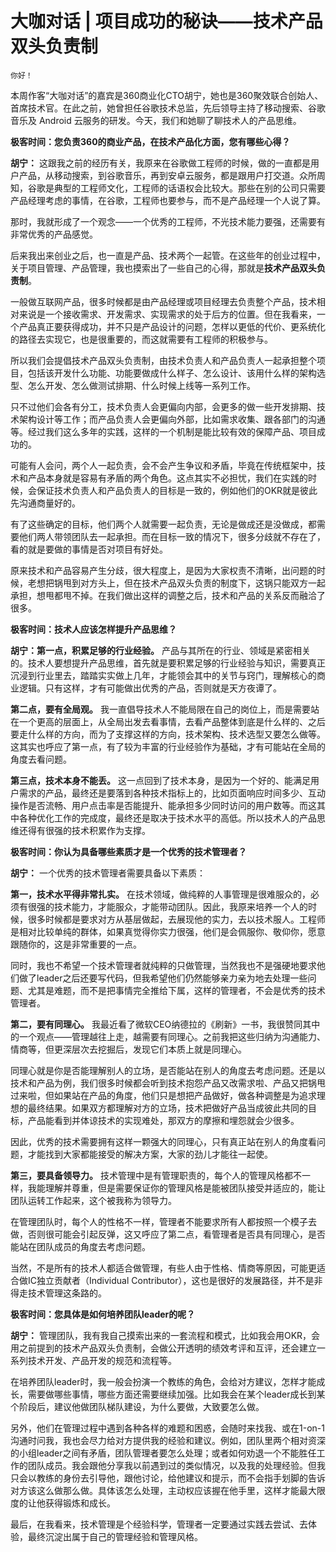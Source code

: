 # 大咖对话 | 项目成功的秘诀——技术产品双头负责制

    你好！

本周作客“大咖对话”的嘉宾是360商业化CTO胡宁，她也是360聚效联合创始人、首席技术官。在此之前，她曾担任谷歌技术总监，先后领导主持了移动搜索、谷歌音乐及 Android 云服务的研发。今天，我们和她聊了聊技术人的产品思维。

**极客时间：您负责360的商业产品，在技术产品化方面，您有哪些心得？**

**胡宁：** 这跟我之前的经历有关，我原来在谷歌做工程师的时候，做的一直都是用户产品，从移动搜索，到谷歌音乐，再到安卓云服务，都是跟用户打交道。众所周知，谷歌是典型的工程师文化，工程师的话语权会比较大。那些在别的公司只需要产品经理考虑的事情，在谷歌，工程师也要参与，而不是产品经理一个人说了算。

那时，我就形成了一个观念——一个优秀的工程师，不光技术能力要强，还需要有非常优秀的产品感觉。

后来我出来创业之后，也一直是产品、技术两个一起管。在这些年的创业过程中，关于项目管理、产品管理，我也摸索出了一些自己的心得，那就是**技术产品双头负责制**。

一般做互联网产品，很多时候都是由产品经理或项目经理去负责整个产品，技术相对来说是一个接收需求、开发需求、实现需求的处于后方的位置。但在我看来，一个产品真正要获得成功，并不只是产品设计的问题，怎样以更低的代价、更系统化的路径去实现它，也是很重要的，而这就需要有工程师的积极参与。

所以我们会提倡技术产品双头负责制，由技术负责人和产品负责人一起承担整个项目，包括该开发什么功能、功能要做成什么样子、怎么设计、该用什么样的架构选型、怎么开发、怎么做测试排期、什么时候上线等一系列工作。

只不过他们会各有分工，技术负责人会更偏向内部，会更多的做一些开发排期、技术架构设计等工作；而产品负责人会更偏向外部，比如需求收集、跟各部门的沟通等。经过我们这么多年的实践，这样的一个机制是能比较有效的保障产品、项目成功的。

可能有人会问，两个人一起负责，会不会产生争议和矛盾，毕竟在传统框架中，技术和产品本身就是容易有矛盾的两个角色。这点其实不必担忧，我们在实践的时候，会保证技术负责人和产品负责人的目标是一致的，例如他们的OKR就是彼此先沟通商量好的。

有了这些确定的目标，他们两个人就需要一起负责，无论是做成还是没做成，都需要他们两人带领团队去一起承担。而在目标一致的情况下，很多分歧就不存在了，看的就是要做的事情是否对项目有好处。

原来技术和产品容易产生分歧，很大程度上，是因为大家权责不清晰，出问题的时候，老想把锅甩到对方头上，但在技术产品双头负责的制度下，这锅只能双方一起承担，想甩都甩不掉。在我们做出这样的调整之后，技术和产品的关系反而融洽了很多。

**极客时间：技术人应该怎样提升产品思维？**

**胡宁：第一点，积累足够的行业经验。** 产品与其所在的行业、领域是紧密相关的。技术人要想提升产品思维，首先就是要积累足够的行业经验与知识，需要真正沉浸到行业里去，踏踏实实做上几年，才能领会其中的关节与窍门，理解核心的商业逻辑。只有这样，才有可能做出优秀的产品，否则就是天方夜谭了。

**第二点，要有全局观。** 我一直倡导技术人不能局限在自己的岗位上，而是需要站在一个更高的层面上，从全局出发去看事情，去看产品整体到底是什么样的、之后要走什么样的方向，而为了支撑这样的方向，技术架构、技术选型又要怎么做等。这其实也呼应了第一点，有了较为丰富的行业经验作为基础，才有可能站在全局的角度去看问题。

**第三点，技术本身不能丢。** 这一点回到了技术本身，是因为一个好的、能满足用户需求的产品，最终还是要落到各种技术指标上的，比如页面响应时间多少、互动操作是否流畅、用户点击率是否能提升、能承担多少同时访问的用户数等。而这其中各种优化工作的完成度，最终还是取决于技术水平的高低。所以技术人的产品思维还得有很强的技术积累作为支撑。

**极客时间：你认为具备哪些素质才是一个优秀的技术管理者？**

**胡宁：** 一个优秀的技术管理者需要具备以下素质：

**第一，技术水平得非常扎实。** 在技术领域，做纯粹的人事管理是很难服众的，必须有很强的技术能力，才能服众，才能带动团队。因此，我原来培养一个人的时候，很多时候都是要求对方从基层做起，去展现他的实力，去以技术服人。工程师是相对比较单纯的群体，如果真觉得你实力很强，他们是会佩服你、敬仰你，愿意跟随你的，这是非常重要的一点。

同时，我也不希望一个技术管理者就纯粹的只做管理，当然我也不是强硬地要求他们做了leader之后还要写代码，但我希望他们仍然能够亲力亲为地去处理一些问题、尤其是难题，而不是把事情完全推给下属，这样的管理者，不会是优秀的技术管理者。

**第二，要有同理心。** 我最近看了微软CEO纳德拉的《刷新》一书，我很赞同其中的一个观点——管理越往上走，越需要有同理心。之前我把这些归纳为沟通能力、情商等，但更深层次去挖掘后，发现它们本质上就是同理心。

同理心就是你是否能理解别人的立场，是否能站在别人的角度去考虑问题。还是以技术和产品为例，我们很多时候都会听到技术抱怨产品又改需求啦、产品又把锅甩过来啦，但如果站在产品的角度，他们只是想把产品做好，做各种调整是为追求理想的最终结果。如果双方都理解对方的立场，技术把做好产品当成彼此共同的目标，产品能看到并体谅技术的实现难处，那双方的摩擦和埋怨就会少很多。

因此，优秀的技术需要拥有这样一颗强大的同理心，只有真正站在别人的角度看问题，才能找到大家都能接受的解决方案，大家的劲儿才能往一起使。

**第三，要具备领导力。** 技术管理中是有管理职责的，每个人的管理风格都不一样，我能理解并尊重，但是需要保证你的管理风格是能被团队接受并适应的，能让团队运转工作起来，这个被我称为领导力。

在管理团队时，每个人的性格不一样，管理者不能要求所有人都按照一个模子去做，否则很可能会引起反弹，这又呼应了第二点，看管理者是否具有同理心，是否能站在团队成员的角度去考虑问题。

当然，不是所有的技术人都适合做管理，有些人由于性格、情商等原因，可能更适合做IC独立贡献者（Individual Contributor），这也是很好的发展路径，并不是非得走技术管理这条路的。

**极客时间：您具体是如何培养团队leader的呢？**

**胡宁：** 管理团队，我有我自己摸索出来的一套流程和模式，比如我会用OKR，会用之前提到的技术产品双头负责制，会做公开透明的绩效考评和互评，还会建立一系列技术开发、产品开发的规范和流程等。

在培养团队leader时，我一般会扮演一个教练的角色，会给对方建议，怎样才能成长，需要做哪些事情，哪些方面还需要继续加强。比如我会在某个leader成长到某个阶段后，建议他做团队梯队建设，为什么要做，大致要怎么做。

另外，他们在管理过程中遇到各种各样的难题和困惑，会随时来找我、或在1-on-1沟通时问我，我也会尽力给对方提供我的经验和建议。例如，团队里两个相对资深的小组leader之间有矛盾，团队管理者要怎么处理；或者如何劝退一个不能胜任工作的团队成员。我会跟他分享我以前遇到过的类似情况，以及我的处理经验。但我只会以教练的身份去引导他，跟他讨论，给他建议和提示，而不会指手划脚的告诉对方该这么做那么做。具体该怎么处理，主动权应该握在他手里，这样才能最大限度的让他获得锻炼和成长。

最后，在我看来，技术管理是个经验科学，管理者一定要通过实践去尝试、去体验，最终沉淀出属于自己的管理经验和管理风格。
    